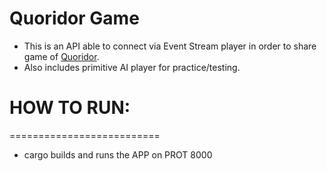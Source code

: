 # Quoridor Game

* This is an API able to connect via Event Stream player in order to share game of [Quoridor](https://en.wikipedia.org/wiki/Quoridor).
* Also includes primitive AI player for practice/testing.


# HOW TO RUN:
==========================
* cargo builds and runs the APP on PROT 8000